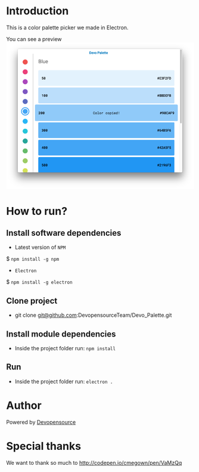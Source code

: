 # Introduction

This is a color palette picker we made in Electron.

You can see a preview
![ScreenShot](https://raw.githubusercontent.com/DevopensourceTeam/Devo_Palette/master/images/screenshot.png)
# How to run?

## Install software dependencies

- Latest version of `NPM`

$ `npm install -g npm`

- `Electron`

$ `npm install -g electron`

## Clone project
- git clone git@github.com:DevopensourceTeam/Devo_Palette.git

## Install module dependencies
- Inside the project folder run: `npm install`

## Run
- Inside the project folder run: `electron .`

# Author

Powered by [Devopensource](http://devopensource.com)

# Special thanks

We want to thank so much to http://codepen.io/cmegown/pen/VaMzQq
